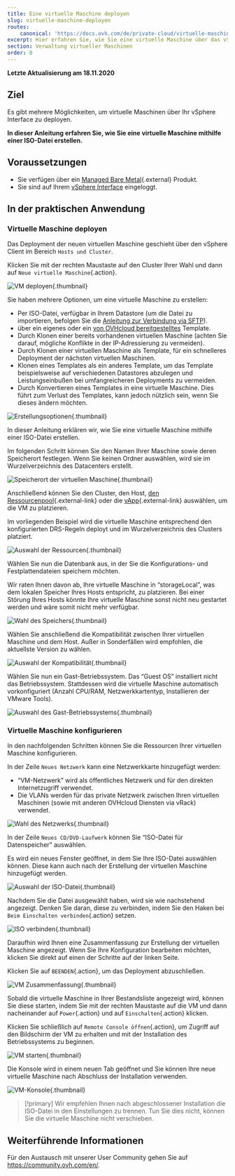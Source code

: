 ```yaml
---
title: Eine virtuelle Maschine deployen
slug: virtuelle-maschine-deployen
routes:
    canonical: 'https://docs.ovh.com/de/private-cloud/virtuelle-maschine-deployen/'
excerpt: Hier erfahren Sie, wie Sie eine virtuelle Maschine über das vSphere Interface erstellen.
section: Verwaltung virtueller Maschinen
order: 0
---
```


**Letzte Aktualisierung am 18.11.2020**

## Ziel

Es gibt mehrere Möglichkeiten, um virtuelle Maschinen über Ihr vSphere Interface zu deployen. 

**In dieser Anleitung erfahren Sie, wie Sie eine virtuelle Maschine mithilfe einer ISO-Datei erstellen.**

## Voraussetzungen

- Sie verfügen über ein [Managed Bare Metal](https://www.ovhcloud.com/de/managed-bare-metal/){.external} Produkt.
- Sie sind auf Ihrem [vSphere Interface](../den_vsphere_client_installieren/) eingeloggt.

## In der praktischen Anwendung

### Virtuelle Maschine deployen

Das Deployment der neuen virtuellen Maschine geschieht über den vSphere Client im Bereich `Hosts und Cluster`.

Klicken Sie mit der rechten Maustaste auf den Cluster Ihrer Wahl und dann auf `Neue virtuelle Maschine`{.action}.

![VM deployen](images/vm01.png){.thumbnail}

Sie haben mehrere Optionen, um eine virtuelle Maschine zu erstellen:

- Per ISO-Datei, verfügbar in Ihrem Datastore (um die Datei zu importieren, befolgen Sie die [Anleitung zur Verbindung via SFTP](../verbindung_per_sftp/)).
- über ein eigenes oder ein [von OVHcloud bereitgestelltes](../ovhcloud-template-deployment/) Template.
- Durch Klonen einer bereits vorhandenen virtuellen Maschine (achten Sie darauf, mögliche Konflikte in der IP-Adressierung zu vermeiden).
- Durch Klonen einer virtuellen Maschine als Template, für ein schnelleres Deployment der nächsten virtuellen Maschinen.
- Klonen eines Templates als ein anderes Template, um das Template beispielsweise auf verschiedenen Datastores abzulegen und Leistungseinbußen bei umfangreicheren Deployments zu vermeiden.
- Durch Konvertieren eines Templates in eine virtuelle Maschine. Dies führt zum Verlust des Templates, kann jedoch nützlich sein, wenn Sie dieses ändern möchten.

![Erstellungsoptionen](images/vm02.png){.thumbnail}

In dieser Anleitung erklären wir, wie Sie eine virtuelle Maschine mithilfe einer ISO-Datei erstellen.

Im folgenden Schritt können Sie den Namen Ihrer Maschine sowie deren Speicherort festlegen. Wenn Sie keinen Ordner auswählen, wird sie im Wurzelverzeichnis des Datacenters erstellt.

![Speicherort der virtuellen Maschine](images/vm03.png){.thumbnail}

Anschließend können Sie den Cluster, den Host, [den Ressourcenpool](https://docs.vmware.com/de/VMware-vSphere/6.7/com.vmware.vsphere.resmgmt.doc/GUID-60077B40-66FF-4625-934A-641703ED7601.html){.external-link} oder die [vApp](https://docs.vmware.com/de/VMware-vSphere/6.7/com.vmware.vsphere.vm_admin.doc/GUID-E6E9D2A9-D358-4996-9BC7-F8D9D9645290.html){.external-link} auswählen, um die VM zu platzieren.

Im vorliegenden Beispiel wird die virtuelle Maschine entsprechend den konfigurierten DRS-Regeln deployt und im Wurzelverzeichnis des Clusters platziert.

![Auswahl der Ressourcen](images/vm04.png){.thumbnail}

Wählen Sie nun die Datenbank aus, in der Sie die Konfigurations- und Festplattendateien speichern möchten.

Wir raten Ihnen davon ab, Ihre virtuelle Maschine in “storageLocal”, was dem lokalen Speicher Ihres Hosts entspricht, zu platzieren. Bei einer Störung Ihres Hosts könnte Ihre virtuelle Maschine sonst nicht neu gestartet werden und wäre somit nicht mehr verfügbar.

![Wahl des Speichers](images/vm05.png){.thumbnail}

Wählen Sie anschließend die Kompatibilität zwischen Ihrer virtuellen Maschine und dem Host. Außer in Sonderfällen wird empfohlen, die aktuellste Version zu wählen.

![Auswahl der Kompatibilität](images/vm06.png){.thumbnail}

Wählen Sie nun ein Gast-Betriebssystem. Das “Guest OS” installiert nicht das Betriebssystem. Stattdessen wird die virtuelle Maschine automatisch vorkonfiguriert (Anzahl CPU/RAM, Netzwerkkartentyp, Installieren der VMware Tools).

![Auswahl des Gast-Betriebssystems](images/vm07.png){.thumbnail}

### Virtuelle Maschine konfigurieren

In den nachfolgenden Schritten können Sie die Ressourcen Ihrer virtuellen Maschine konfigurieren.

In der Zeile `Neues Netzwerk` kann eine Netzwerkkarte hinzugefügt werden:

- “VM-Netzwerk” wird als öffentliches Netzwerk und für den direkten Internetzugriff verwendet.
- Die VLANs werden für das private Netzwerk zwischen Ihren virtuellen Maschinen (sowie mit anderen OVHcloud Diensten via vRack) verwendet.

![Wahl des Netzwerks](images/vm08.png){.thumbnail}

In der Zeile `Neues CD/DVD-Laufwerk` können Sie “ISO-Datei für Datenspeicher” auswählen.

Es wird ein neues Fenster geöffnet, in dem Sie Ihre ISO-Datei auswählen können. Diese kann auch nach der Erstellung der virtuellen Maschine hinzugefügt werden.

![Auswahl der ISO-Datei](images/vm09.png){.thumbnail}

Nachdem Sie die Datei ausgewählt haben, wird sie wie nachstehend angezeigt. Denken Sie daran, diese zu verbinden, indem Sie den Haken bei `Beim Einschalten verbinden`{.action} setzen.

![ISO verbinden](images/vm10.png){.thumbnail}

Daraufhin wird Ihnen eine Zusammenfassung zur Erstellung der virtuellen Maschine angezeigt. Wenn Sie Ihre Konfiguration bearbeiten möchten, klicken Sie direkt auf einen der Schritte auf der linken Seite.

Klicken Sie auf `BEENDEN`{.action}, um das Deployment abzuschließen.

![VM Zusammenfassung](images/vm11.png){.thumbnail}

Sobald die virtuelle Maschine in Ihrer Bestandsliste angezeigt wird, können Sie diese starten, indem Sie mit der rechten Maustaste auf die VM und dann nacheinander auf `Power`{.action} und auf `Einschalten`{.action} klicken. 

Klicken Sie schließlich auf `Remote Console öffnen`{.action}, um Zugriff auf den Bildschirm der VM zu erhalten und mit der Installation des Betriebssystems zu beginnen.

![VM starten](images/vm12.png){.thumbnail}

Die Konsole wird in einem neuen Tab geöffnet und Sie können Ihre neue virtuelle Maschine nach Abschluss der Installation verwenden.

![VM-Konsole](images/vm13.png){.thumbnail}

> [!primary]
> Wir empfehlen Ihnen nach abgeschlossener Installation die ISO-Datei in den Einstellungen zu trennen. Tun Sie dies nicht, können Sie die virtuelle Maschine nicht verschieben.
>

## Weiterführende Informationen

Für den Austausch mit unserer User Community gehen Sie auf <https://community.ovh.com/en/>.
